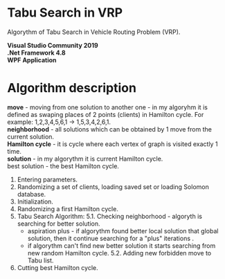 # Tabu Search in VRP
Algorythm of Tabu Search in Vehicle Routing Problem (VRP).  <br />

**Visual Studio Community 2019** <br />
**.Net Framework 4.8**  <br />
**WPF Application**  <br />

# Algorithm description

**move** - moving from one solution to another one - in my algoryhm it is defined as swaping places of 2 points (clients) in Hamilton cycle. For example: 1,2,3,4,5,6,1  ->  1,5,3,4,2,6,1.  <br />
**neighborhood** - all solutions which can be obtained by 1 move from the current solution.  <br />
**Hamilton cycle** - it is cycle where each vertex of graph is visited exactly 1 time.  <br />
**solution** - in my algorythm it is current Hamilton cycle.  <br />
best solution - the best Hamilton cycle.  <br />

1. Entering parameters.
2. Randomizing a set of clients, loading saved set or loading Solomon database.
3. Initialization.
4. Randomizing a first Hamilton cycle.
5. Tabu Search Algorithm:
	5.1. Checking neighborhood - algoryth is searching for better solution.
	- aspiration plus - if algorythm found better local solution that global solution, then it continue searching for a "plus" iterations .
	- if algorythm can't find new better solution it starts searching from new random Hamilton cycle.
	5.2. Adding new forbidden move to Tabu list.
6. Cutting best Hamilton cycle.
